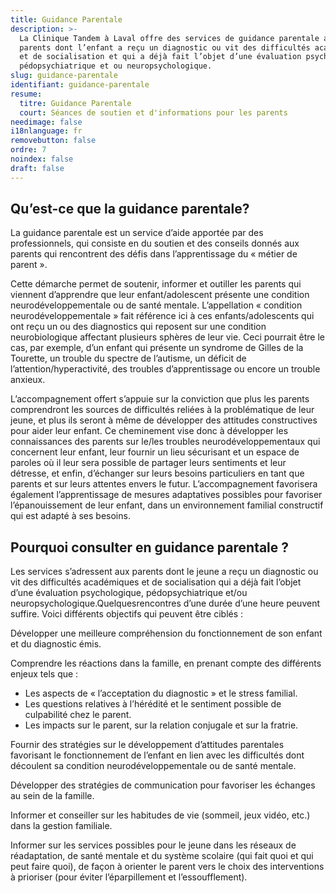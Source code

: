 ```yaml
---
title: Guidance Parentale
description: >-
  La Clinique Tandem à Laval offre des services de guidance parentale aux
  parents dont l’enfant a reçu un diagnostic ou vit des difficultés académiques
  et de socialisation et qui a déjà fait l’objet d’une évaluation psychologique,
  pédopsychiatrique et ou neuropsychologique.
slug: guidance-parentale
identifiant: guidance-parentale
resume:
  titre: Guidance Parentale
  court: Séances de soutien et d'informations pour les parents
needimage: false
i18nlanguage: fr
removebutton: false
ordre: 7
noindex: false
draft: false
---
```

## Qu’est-ce que la guidance parentale?La guidance parentale est un service d’aide apportée par des professionnels, qui consiste en du soutien et des conseils donnés aux parents qui rencontrent des défis dans l’apprentissage du « métier de parent ».Cette démarche permet de soutenir, informer et outiller les parents qui viennent d’apprendre que leur enfant/adolescent présente une condition neurodéveloppementale ou de santé mentale. L’appellation « condition neurodéveloppementale » fait référence ici à ces enfants/adolescents qui ont reçu un ou des diagnostics qui reposent sur une condition neurobiologique affectant plusieurs sphères de leur vie. Ceci pourrait être le cas, par exemple, d’un enfant qui présente un syndrome de Gilles de la Tourette, un trouble du spectre de l’autisme, un déficit de l’attention/hyperactivité, des troubles d’apprentissage ou encore un trouble anxieux. L’accompagnement offert s’appuie sur la conviction que plus les parents comprendront les sources de difficultés reliées à la problématique de leur jeune, et plus ils seront à même de développer des attitudes constructives pour aider leur enfant. Ce cheminement vise donc à développer les connaissances des parents sur le/les troubles neurodéveloppementaux qui concernent leur enfant, leur fournir un lieu sécurisant et un espace de paroles où il leur sera possible de partager leurs sentiments et leur détresse, et enfin, d’échanger sur leurs besoins particuliers en tant que parents et sur leurs attentes envers le futur. L’accompagnement favorisera également l’apprentissage de mesures adaptatives possibles pour favoriser l’épanouissement de leur enfant, dans un environnement familial constructif qui est adapté à ses besoins.## Pourquoi consulter en guidance parentale ?Les services s’adressent aux parents dont le jeune a reçu un diagnostic ou vit des difficultés académiques et de socialisation qui a déjà fait l’objet d’une évaluation psychologique, pédopsychiatrique et\/ou neuropsychologique.Quelquesrencontres d’une durée d’une heure peuvent suffire. Voici différents objectifs qui peuvent être ciblés :Développer une meilleure compréhension du fonctionnement de son enfant et du diagnostic émis.Comprendre les réactions dans la famille, en prenant compte des différents enjeux tels que :* Les aspects de « l’acceptation du diagnostic » et le stress familial.* Les questions relatives à l’hérédité et le sentiment possible de culpabilité chez le parent.* Les impacts sur le parent, sur la relation conjugale et sur la fratrie.Fournir des stratégies sur le développement d’attitudes parentales favorisant le fonctionnement de l’enfant en lien avec les difficultés dont découlent sa condition neurodéveloppementale ou de santé mentale.Développer des stratégies de communication pour favoriser les échanges au sein de la famille.Informer et conseiller sur les habitudes de vie \(sommeil, jeux vidéo, etc.\) dans la gestion familiale.Informer sur les services possibles pour le jeune dans les réseaux de réadaptation, de santé mentale et du système scolaire \(qui fait quoi et qui peut faire quoi\), de façon à orienter le parent vers le choix des interventions à prioriser \(pour éviter l’éparpillement et l’essoufflement\).